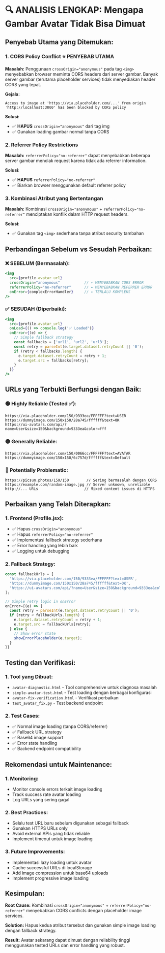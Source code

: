 # 🔍 ANALISIS LENGKAP: Mengapa Gambar Avatar Tidak Bisa Dimuat

## Penyebab Utama yang Ditemukan:

### 1. **CORS Policy Conflict** ⭐ **PENYEBAB UTAMA**
**Masalah:** Penggunaan `crossOrigin="anonymous"` pada tag `<img>` menyebabkan browser meminta CORS headers dari server gambar. Banyak server gambar (terutama placeholder services) tidak menyediakan header CORS yang tepat.

**Gejala:**
```
Access to image at 'https://via.placeholder.com/...' from origin 'http://localhost:3000' has been blocked by CORS policy
```

**Solusi:** 
- ✅ **HAPUS** `crossOrigin="anonymous"` dari tag img
- ✅ Gunakan loading gambar normal tanpa CORS

### 2. **Referrer Policy Restrictions**
**Masalah:** `referrerPolicy="no-referrer"` dapat menyebabkan beberapa server gambar menolak request karena tidak ada referrer information.

**Solusi:**
- ✅ **HAPUS** `referrerPolicy="no-referrer"` 
- ✅ Biarkan browser menggunakan default referrer policy

### 3. **Kombinasi Atribut yang Bertentangan**
**Masalah:** Kombinasi `crossOrigin="anonymous"` + `referrerPolicy="no-referrer"` menciptakan konflik dalam HTTP request headers.

**Solusi:**
- ✅ Gunakan tag `<img>` sederhana tanpa atribut security tambahan

## Perbandingan Sebelum vs Sesudah Perbaikan:

### ❌ **SEBELUM (Bermasalah):**
```jsx
<img
  src={profile.avatar_url}
  crossOrigin="anonymous"           // ← MENYEBABKAN CORS ERROR
  referrerPolicy="no-referrer"      // ← MENYEBABKAN REFERRER ERROR
  onError={complexErrorHandler}     // ← TERLALU KOMPLEKS
/>
```

### ✅ **SESUDAH (Diperbaiki):**
```jsx
<img
  src={profile.avatar_url}
  onLoad={() => console.log('✅ Loaded')}
  onError={(e) => {
    // Simple fallback strategy
    const fallbacks = ['url1', 'url2', 'url3'];
    const retry = parseInt(e.target.dataset.retryCount || '0');
    if (retry < fallbacks.length) {
      e.target.dataset.retryCount = retry + 1;
      e.target.src = fallbacks[retry];
    }
  }}
/>
```

## URLs yang Terbukti Berfungsi dengan Baik:

### 🟢 **Highly Reliable (Tested ✅):**
```
https://via.placeholder.com/150/9333ea/FFFFFF?text=USER
https://dummyimage.com/150x150/28a745/ffffff&text=OK  
https://ui-avatars.com/api/?name=User&size=150&background=9333ea&color=fff
```

### 🟡 **Generally Reliable:**
```
https://via.placeholder.com/150/0066cc/FFFFFF?text=AVATAR
https://dummyimage.com/150x150/6c757d/ffffff&text=Default
```

### 🔴 **Potentially Problematic:**
```
https://picsum.photos/150/150        // Sering bermasalah dengan CORS
https://example.com/random-image.jpg // Server unknown, unreliable
http://... URLs                     // Mixed content issues di HTTPS
```

## Perbaikan yang Telah Diterapkan:

### 1. **Frontend (Profile.jsx):**
- ✅ Hapus `crossOrigin="anonymous"`
- ✅ Hapus `referrerPolicy="no-referrer"`
- ✅ Implementasi fallback strategy sederhana
- ✅ Error handling yang lebih baik
- ✅ Logging untuk debugging

### 2. **Fallback Strategy:**
```javascript
const fallbackUrls = [
  'https://via.placeholder.com/150/9333ea/FFFFFF?text=USER',
  'https://dummyimage.com/150x150/28a745/ffffff&text=OK',
  'https://ui-avatars.com/api/?name=User&size=150&background=9333ea&color=fff'
];

// Simple retry logic in onError
onError={(e) => {
  const retry = parseInt(e.target.dataset.retryCount || '0');
  if (retry < fallbackUrls.length) {
    e.target.dataset.retryCount = retry + 1;
    e.target.src = fallbackUrls[retry];
  } else {
    // Show error state
    showErrorPlaceholder(e.target);
  }
}}
```

## Testing dan Verifikasi:

### 1. **Tool yang Dibuat:**
- `avatar-diagnostic.html` - Tool comprehensive untuk diagnosa masalah
- `simple-avatar-test.html` - Test loading dengan berbagai konfigurasi  
- `avatar-fix-verification.html` - Verifikasi perbaikan
- `test_avatar_fix.py` - Test backend endpoint

### 2. **Test Cases:**
- ✅ Normal image loading (tanpa CORS/referrer)
- ✅ Fallback URL strategy
- ✅ Base64 image support
- ✅ Error state handling
- ✅ Backend endpoint compatibility

## Rekomendasi untuk Maintenance:

### 1. **Monitoring:**
- Monitor console errors terkait image loading
- Track success rate avatar loading
- Log URLs yang sering gagal

### 2. **Best Practices:**
- Selalu test URL baru sebelum digunakan sebagai fallback
- Gunakan HTTPS URLs only
- Avoid external APIs yang tidak reliable
- Implement timeout untuk image loading

### 3. **Future Improvements:**
- Implementasi lazy loading untuk avatar
- Cache successful URLs di localStorage
- Add image compression untuk base64 uploads
- Implement progressive image loading

## Kesimpulan:

**Root Cause:** Kombinasi `crossOrigin="anonymous"` + `referrerPolicy="no-referrer"` menyebabkan CORS conflicts dengan placeholder image services.

**Solution:** Hapus kedua atribut tersebut dan gunakan simple image loading dengan fallback strategy.

**Result:** Avatar sekarang dapat dimuat dengan reliability tinggi menggunakan tested URLs dan error handling yang robust.
